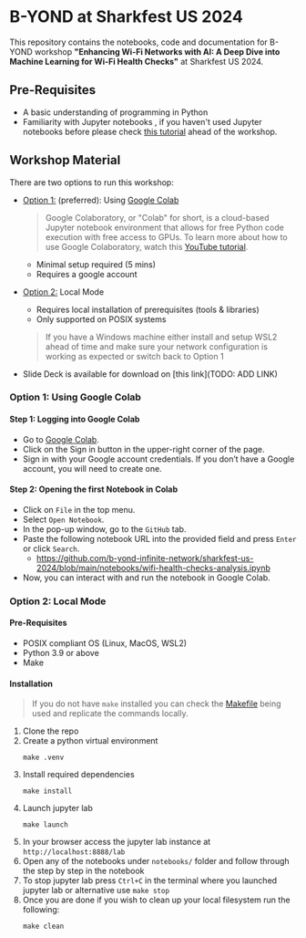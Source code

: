 # B-YOND at Sharkfest US 2024
This repository contains the notebooks, code and documentation for B-YOND workshop **"Enhancing Wi-Fi Networks with AI: A Deep Dive into Machine Learning for Wi-Fi Health Checks"** at Sharkfest US 2024.

## Pre-Requisites
- A basic understanding of programming in Python
- Familiarity with Jupyter notebooks , if you haven't used Jupyter notebooks before please check [this tutorial](https://www.datacamp.com/tutorial/installing-jupyter-notebook) ahead of the workshop.

## Workshop Material
There are two options to run this workshop:

* [Option 1:](#option-1-using-google-colab) (preferred): Using [Google Colab](https://colab.google)
  > Google Colaboratory, or "Colab" for short, is a cloud-based Jupyter notebook environment that allows for free Python code execution with free access to GPUs. To learn more about how to use Google Colaboratory, watch this [YouTube tutorial](https://www.youtube.com/watch?v=inN8seMm7UI).
  * Minimal setup required (5 mins)
  * Requires a google account
  
* [Option 2:](#option-2-local-mode) Local Mode
  * Requires local installation of prerequisites (tools & libraries)
  * Only supported on POSIX systems
  > If you have a Windows machine either install and setup WSL2 ahead of time and make sure your network configuration is working as expected or switch back to Option 1
  
* Slide Deck is available for download on [this link](TODO: ADD LINK)

### Option 1: Using Google Colab

#### Step 1: Logging into Google Colab
* Go to [Google Colab](https://colab.research.google.com/).
* Click on the Sign in button in the upper-right corner of the page.
* Sign in with your Google account credentials. If you don’t have a Google account, you will need to create one.

#### Step 2: Opening the first Notebook in Colab
* Click on `File` in the top menu.
* Select `Open Notebook`.
* In the pop-up window, go to the `GitHub` tab.
* Paste the following notebook URL  into the provided field and press `Enter` or click `Search`.
  * https://github.com/b-yond-infinite-network/sharkfest-us-2024/blob/main/notebooks/wifi-health-checks-analysis.ipynb
* Now, you can interact with and run the notebook in Google Colab.


### Option 2: Local Mode
#### Pre-Requisites
- POSIX compliant OS (Linux, MacOS, WSL2)
- Python 3.9 or above
- Make

#### Installation

> If you do not have `make` installed you can check the [Makefile](./Makefile) being used and replicate the commands locally.

1. Clone the repo
2. Create a python virtual environment
    ```
    make .venv
    ```
3. Install required dependencies
    ```
    make install
    ```
4. Launch jupyter lab
    ```
    make launch
    ```
5. In your browser access the jupyter lab instance at `http://localhost:8888/lab` 
6. Open any of the notebooks under `notebooks/` folder and follow through the step by step in the notebook
7. To stop jupyter lab press `Ctrl+C` in the terminal where you launched jupyter lab or alternative use `make stop`
8. Once you are done if you wish to clean up your local filesystem run the following:
    ```
    make clean
    ```
